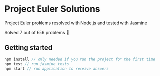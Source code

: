 # Project Euler Solutions
Project Euler problems resolved with Node.js and tested with Jasmine

Solved 7 out of 656 problems :see_no_evil:

## Getting started
```javascript
npm install // only needed if you run the project for the first time
npm test // run jasmine tests
npm start // run application to receive answers
```
